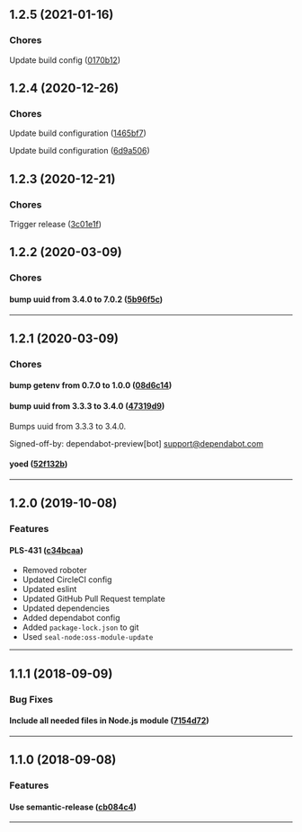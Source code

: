 ## 1.2.5 (2021-01-16)

### Chores


Update build config ([0170b12](https://github.com/sealsystems/node-profiling/commit/0170b12))

## 1.2.4 (2020-12-26)

### Chores


Update build configuration ([1465bf7](https://github.com/sealsystems/node-profiling/commit/1465bf7))

Update build configuration ([6d9a506](https://github.com/sealsystems/node-profiling/commit/6d9a506))

## 1.2.3 (2020-12-21)

### Chores


Trigger release ([3c01e1f](https://github.com/sealsystems/node-profiling/commit/3c01e1f))

## 1.2.2 (2020-03-09)

### Chores


#### bump uuid from 3.4.0 to 7.0.2 ([5b96f5c](https://github.com/sealsystems/node-profiling/commit/5b96f5c))



---

## 1.2.1 (2020-03-09)

### Chores


#### bump getenv from 0.7.0 to 1.0.0 ([08d6c14](https://github.com/sealsystems/node-profiling/commit/08d6c14))

#### bump uuid from 3.3.3 to 3.4.0 ([47319d9](https://github.com/sealsystems/node-profiling/commit/47319d9))

Bumps uuid from 3.3.3 to 3.4.0.

Signed-off-by: dependabot-preview[bot] <support@dependabot.com>
#### yoed ([52f132b](https://github.com/sealsystems/node-profiling/commit/52f132b))



---

## 1.2.0 (2019-10-08)

### Features


#### PLS-431 ([c34bcaa](https://github.com/sealsystems/node-profiling/commit/c34bcaa))

- Removed roboter
 - Updated CircleCI config
 - Updated eslint
 - Updated GitHub Pull Request template
 - Updated dependencies
 - Added dependabot config
 - Added `package-lock.json` to git
 - Used `seal-node:oss-module-update`


---

## 1.1.1 (2018-09-09)

### Bug Fixes


#### Include all needed files in Node.js module ([7154d72](https://github.com/sealsystems/node-profiling/commit/7154d72))



---

## 1.1.0 (2018-09-08)

### Features


#### Use semantic-release ([cb084c4](https://github.com/sealsystems/node-profiling/commit/cb084c4))



---
